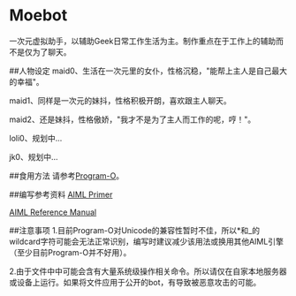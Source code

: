 # Moebot
一次元虚拟助手，以辅助Geek日常工作生活为主。制作重点在于工作上的辅助而不是仅为了聊天。


##人物设定
maid0、生活在一次元里的女仆，性格沉稳，"能帮上主人是自己最大的幸福"。

maid1、同样是一次元的妹抖，性格积极开朗，喜欢跟主人聊天。

maid2、还是妹抖，性格傲娇，"我才不是为了主人而工作的呢，哼！"。

loli0、规划中...

jk0、规划中...


##食用方法
请参考[Program-O](http://www.program-o.com)。


##编写参考资料
[AIML Primer](http://www.alicebot.org/documentation/aiml-primer.html)

[AIML Reference Manual](http://www.alicebot.org/documentation/aiml-reference.html)


##注意事项
1.目前Program-O对Unicode的兼容性暂时不佳，所以*和_的wildcard字符可能会无法正常识别，编写时建议减少该用法或换用其他AIML引擎（至少目前Program-O并不好用）。

2.由于文件中中可能会含有大量系统级操作相关命令。所以请仅在自家本地服务器或设备上运行。如果将文件应用于公开的bot，有导致被恶意攻击的可能。
